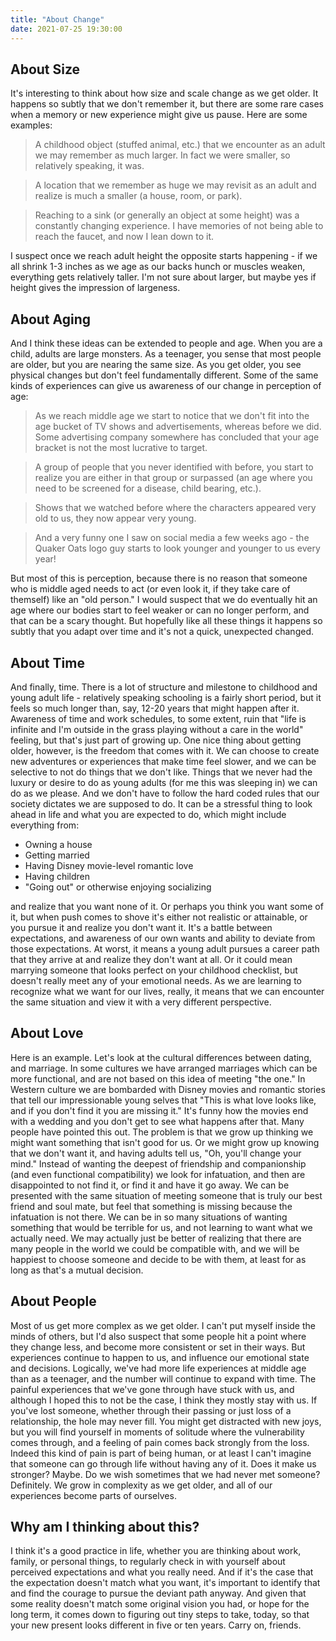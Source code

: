 ```yaml
---
title: "About Change"
date: 2021-07-25 19:30:00
---
```


## About Size

It's interesting to think about how size and scale change as we get older. It happens so subtly that we don't remember it, but there are some rare cases when a memory or new experience might give us pause. Here are some examples:

> A childhood object (stuffed animal, etc.) that we encounter as an adult we may remember as much larger. In fact we were smaller, so relatively speaking, it was.

> A location that we remember as huge we may revisit as an adult and realize is much a smaller (a house, room, or park).

> Reaching to a sink (or generally an object at some height) was a constantly changing experience. I have memories of not being able to reach the faucet, and now I lean down to it.


I suspect once we reach adult height the opposite starts happening - if we all shrink 1-3 inches as we age as our backs hunch or muscles weaken, everything gets relatively taller. I'm not sure about larger, but maybe yes if height gives the impression of largeness.

## About Aging

And I think these ideas can be extended to people and age. When you are a child, adults are large monsters. As a teenager, you sense that most people are older, but you are nearing the same size. As you get older, you see physical changes but don't feel fundamentally different. Some of the same kinds of experiences can give us awareness of our change in perception of age:

> As we reach middle age we start to notice that we don't fit into the age bucket of TV shows and advertisements, whereas before we did. Some advertising company somewhere has concluded that your age bracket is not the most lucrative to target.

> A group of people that you never identified with before, you start to realize you are either in that group or surpassed (an age where you need to be screened for a disease, child bearing, etc.).

> Shows that we watched before where the characters appeared very old to us, they now appear very young.

> And a very funny one I saw on social media a few weeks ago - the Quaker Oats logo guy starts to look younger and younger to us every year!



But most of this is perception, because there is no reason that someone who is middle aged needs to act (or even look it, if they take care of themself) like an "old person." I would suspect that we do eventually hit an age where our bodies start to feel weaker or can no longer perform, and that can be a scary thought. But hopefully like all these things it happens so subtly that you adapt over time and it's not a quick, unexpected changed.

## About Time

And finally, time. There is a lot of structure and milestone to childhood and young adult life - relatively speaking schooling is a fairly short period, but it feels so much longer than, say, 12-20 years that might happen after it. Awareness of time and work schedules, to some extent, ruin that "life is infinite and I'm outside in the grass playing without a care in the world" feeling, but that's just part of growing up. One nice thing about getting older, however, is the freedom that comes with it. We can choose to create new adventures or experiences that make time feel slower, and we can be selective to not do things that we don't like. Things that we never had the luxury or desire to do as young adults (for me this was sleeping in) we can do as we please. And we don't have to follow the hard coded rules that our society dictates we are supposed to do. It can be a stressful thing to look ahead in life and what you are expected to do, which might include everything from:

<ul class="custom-counter">
<li>Owning a house</li>
<li>Getting married</li>
<li>Having Disney movie-level romantic love</li>
<li>Having children</li>
<li>"Going out" or otherwise enjoying socializing</li>
</ul>

and realize that you want none of it. Or perhaps you think you want some of it, but when push comes to shove it's either not realistic or attainable, or you pursue it and realize you don't want it. It's a battle between expectations, and awareness of our own wants and ability to deviate from those expectations. At worst, it means a young adult pursues a career path that they arrive at and realize they don't want at all. Or it could mean marrying someone that looks perfect on your childhood checklist, but doesn't really meet any of your emotional needs. As we are learning to recognize what we want for our lives, really, it means that we can encounter the same situation and view it with a very different perspective. 

## About Love

Here is an example. Let's look at the cultural differences between dating, and marriage. In some cultures we have arranged marriages which can be more functional, and are not based on this idea of meeting "the one." In Western culture we are bombarded with Disney movies and romantic stories that tell our impressionable young selves that "This is what love looks like, and if you don't find it you are missing it." It's funny how the movies end with a wedding and you don't get to see what happens after that. Many people have pointed this out. The problem is that we grow up thinking we might want something that isn't good for us. Or we might grow up knowing that we don't want it, and having adults tell us, "Oh, you'll change your mind." Instead of wanting the deepest of friendship and companionship (and even functional compatibility) we look for infatuation, and then are disappointed to not find it, or find it and have it go away. We can be presented with the same situation of meeting someone that is truly our best friend and soul mate, but feel that something is missing because the infatuation is not there. We can be in so many situations of wanting something that would be terrible for us, and not learning to want what we actually need. We may actually just be better of realizing that there are many people in the world we could be compatible with, and we will be happiest to choose someone and decide to be with them, at least for as long as that's a mutual decision.

## About People

Most of us get more complex as we get older. I can't put myself inside the minds of others, but I'd also suspect that some people
hit a point where they change less, and become more consistent or set in their ways. But experiences continue to happen to us,
and influence our emotional state and decisions.
Logically, we've had more life experiences at middle age than as a teenager, and the number will continue to expand with time. The painful experiences
that we've gone through have stuck with us, and although I hoped this to not be the case, I think they mostly stay with us. If you've lost someone, whether
through their passing or just loss of a relationship, the hole may never fill. You might get distracted with new joys, but you will
find yourself in moments of solitude where the vulnerability comes through, and a feeling of pain comes back strongly from the loss. Indeed
this kind of pain is part of being human, or at least I can't imagine that someone can go through life without having any of it. Does it make us stronger?
Maybe. Do we wish sometimes that we had never met someone? Definitely. We grow in complexity as we get older, and all of our experiences become parts of ourselves.

## Why am I thinking about this?

I think it's a good practice in life, whether you are thinking about work, family, or personal things,
to regularly check in with yourself about perceived expectations and what you really need. And if it's the case
that the expectation doesn't match what you want, it's important to identify that and find the courage to pursue the deviant path anyway.
And given that some reality doesn't match some original vision you had, or hope for the long term, it comes down to figuring out tiny
steps to take, today, so that your new present looks different in five or ten years. Carry on, friends.
